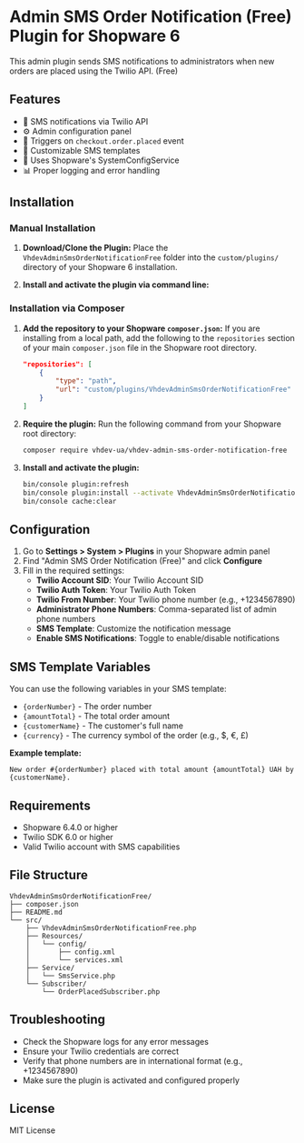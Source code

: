# Admin SMS Order Notification (Free) Plugin for Shopware 6

This admin plugin sends SMS notifications to administrators when new orders are placed using the Twilio API. (Free)

## Features

- 📱 SMS notifications via Twilio API
- ⚙️ Admin configuration panel
- 🎯 Triggers on `checkout.order.placed` event
- 📝 Customizable SMS templates
- 🔧 Uses Shopware's SystemConfigService
- 📊 Proper logging and error handling

## Installation

### Manual Installation

1.  **Download/Clone the Plugin:**
    Place the `VhdevAdminSmsOrderNotificationFree` folder into the `custom/plugins/` directory of your Shopware 6 installation.

2.  **Install and activate the plugin via command line:**

### Installation via Composer

1.  **Add the repository to your Shopware `composer.json`:**
    If you are installing from a local path, add the following to the `repositories` section of your main `composer.json` file in the Shopware root directory.

    ```json
    "repositories": [
        {
            "type": "path",
            "url": "custom/plugins/VhdevAdminSmsOrderNotificationFree"
        }
    ]
    ```

2.  **Require the plugin:**
    Run the following command from your Shopware root directory:
    ```bash
    composer require vhdev-ua/vhdev-admin-sms-order-notification-free
    ```

3.  **Install and activate the plugin:**
    ```bash
    bin/console plugin:refresh
    bin/console plugin:install --activate VhdevAdminSmsOrderNotificationFree
    bin/console cache:clear
    ```

## Configuration

1. Go to **Settings > System > Plugins** in your Shopware admin panel
2. Find "Admin SMS Order Notification (Free)" and click **Configure**
3. Fill in the required settings:
   - **Twilio Account SID**: Your Twilio Account SID
   - **Twilio Auth Token**: Your Twilio Auth Token
   - **Twilio From Number**: Your Twilio phone number (e.g., +1234567890)
   - **Administrator Phone Numbers**: Comma-separated list of admin phone numbers
   - **SMS Template**: Customize the notification message
   - **Enable SMS Notifications**: Toggle to enable/disable notifications

## SMS Template Variables

You can use the following variables in your SMS template:

- `{orderNumber}` - The order number
- `{amountTotal}` - The total order amount
- `{customerName}` - The customer's full name
- `{currency}` - The currency symbol of the order (e.g., $, €, £)

**Example template:**
```
New order #{orderNumber} placed with total amount {amountTotal} UAH by {customerName}.
```

## Requirements

- Shopware 6.4.0 or higher
- Twilio SDK 6.0 or higher
- Valid Twilio account with SMS capabilities

## File Structure

```
VhdevAdminSmsOrderNotificationFree/
├── composer.json
├── README.md
└── src/
    ├── VhdevAdminSmsOrderNotificationFree.php
    ├── Resources/
    │   └── config/
    │       ├── config.xml
    │       └── services.xml
    ├── Service/
    │   └── SmsService.php
    └── Subscriber/
        └── OrderPlacedSubscriber.php
```

## Troubleshooting

- Check the Shopware logs for any error messages
- Ensure your Twilio credentials are correct
- Verify that phone numbers are in international format (e.g., +1234567890)
- Make sure the plugin is activated and configured properly

## License

MIT License
